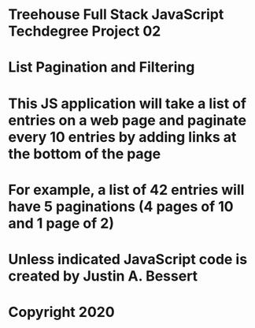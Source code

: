 # Treehouse Full Stack JavaScript Techdegree Project 02
# List Pagination and Filtering
# This JS application will take a list of entries on a web page and paginate every 10 entries by adding links at the bottom of the page
# For example, a list of 42 entries will have 5 paginations (4 pages of 10 and 1 page of 2)
# Unless indicated JavaScript code is created by Justin A. Bessert
# Copyright 2020
